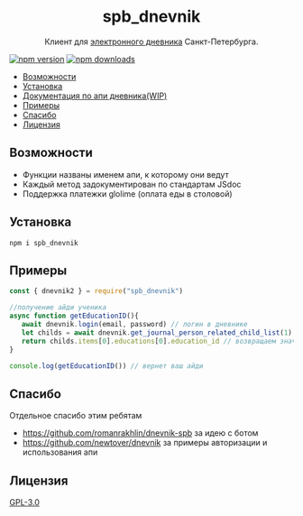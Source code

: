 <h1 align="center">
   <b>
        <a>spb_dnevnik</a><br>
    </b>
</h1>

<p align="center">Клиент для <a href = "https://dnevnik2.petersburgedu.ru/">электронного дневника</a> Санкт-Петербурга.</p>

[![npm version](https://img.shields.io/npm/v/spb_dnevnik)](https://www.npmjs.org/package/spb_dnevnik)
[![npm downloads](https://img.shields.io/npm/dm/spb_dnevnik)](https://npm-stat.com/charts.html?package=spb_dnevnik)

- [Возможности](#возможности)
- [Установка](#установка)
- [Документация по апи дневника(WIP)](https://mikhaillav.github.io/dnevnik2_docs/)
- [Примеры](#примеры)
- [Спасибо](#спасибо)
- [Лицензия](#лицензия)

## Возможности
   - Функции названы именем апи, к которому они ведут
   - Каждый метод задокументирован по стандартам JSdoc
   - Поддержка платежки glolime (оплата еды в столовой)
   
## Установка
``` 
npm i spb_dnevnik
```
## Примеры
```js
const { dnevnik2 } = require("spb_dnevnik")

//получение айди ученика
async function getEducationID(){
   await dnevnik.login(email, password) // логин в дневнике
   let childs = await dnevnik.get_journal_person_related_child_list(1) // получение списка детей
   return childs.items[0].educations[0].education_id // возвращаем значение айди у первого ученика
}

console.log(getEducationID()) // вернет ваш айди

```

## Спасибо
Отдельное спасибо этим ребятам
- https://github.com/romanrakhlin/dnevnik-spb за идею с ботом
- https://github.com/newtover/dnevnik за примеры авторизации и использования апи

## Лицензия

[GPL-3.0](https://ru.wikipedia.org/wiki/GNU_General_Public_License#GPL_v3)
